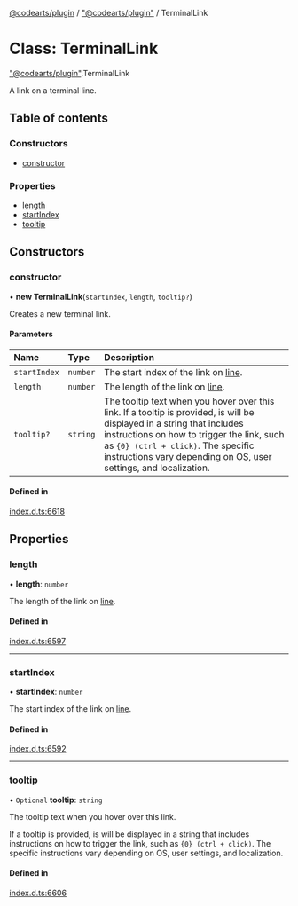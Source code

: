 [@codearts/plugin](../README.md) / ["@codearts/plugin"](../modules/_codearts_plugin_.md) / TerminalLink

# Class: TerminalLink

["@codearts/plugin"](../modules/_codearts_plugin_.md).TerminalLink

A link on a terminal line.

## Table of contents

### Constructors

- [constructor](codearts_plugin_.TerminalLink.md#constructor)

### Properties

- [length](codearts_plugin_.TerminalLink.md#length)
- [startIndex](codearts_plugin_.TerminalLink.md#startindex)
- [tooltip](codearts_plugin_.TerminalLink.md#tooltip)

## Constructors

### constructor

• **new TerminalLink**(`startIndex`, `length`, `tooltip?`)

Creates a new terminal link.

#### Parameters

| Name | Type | Description |
| :------ | :------ | :------ |
| `startIndex` | `number` | The start index of the link on [line](../interfaces/codearts_plugin_.TerminalLinkContext.md#line). |
| `length` | `number` | The length of the link on [line](../interfaces/codearts_plugin_.TerminalLinkContext.md#line). |
| `tooltip?` | `string` | The tooltip text when you hover over this link.  If a tooltip is provided, is will be displayed in a string that includes instructions on how to trigger the link, such as `{0} (ctrl + click)`. The specific instructions vary depending on OS, user settings, and localization. |

#### Defined in

[index.d.ts:6618](https://github.com/huaweicloud/cloudide-plugin-api/blob/5055bbd/index.d.ts#L6618)

## Properties

### length

• **length**: `number`

The length of the link on [line](../interfaces/codearts_plugin_.TerminalLinkContext.md#line).

#### Defined in

[index.d.ts:6597](https://github.com/huaweicloud/cloudide-plugin-api/blob/5055bbd/index.d.ts#L6597)

___

### startIndex

• **startIndex**: `number`

The start index of the link on [line](../interfaces/codearts_plugin_.TerminalLinkContext.md#line).

#### Defined in

[index.d.ts:6592](https://github.com/huaweicloud/cloudide-plugin-api/blob/5055bbd/index.d.ts#L6592)

___

### tooltip

• `Optional` **tooltip**: `string`

The tooltip text when you hover over this link.

If a tooltip is provided, is will be displayed in a string that includes instructions on
how to trigger the link, such as `{0} (ctrl + click)`. The specific instructions vary
depending on OS, user settings, and localization.

#### Defined in

[index.d.ts:6606](https://github.com/huaweicloud/cloudide-plugin-api/blob/5055bbd/index.d.ts#L6606)
